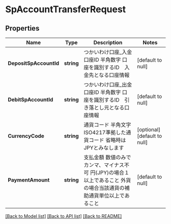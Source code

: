 # SpAccountTransferRequest

## Properties
Name | Type | Description | Notes
------------ | ------------- | ------------- | -------------
**DepositSpAccountId** | **string** | つかいわけ口座_入金口座ID 半角数字 口座を識別するID　入金先となる口座情報  | [default to null]
**DebitSpAccountId** | **string** | つかいわけ口座_出金口座ID 半角数字 口座を識別するID　引き落とし元となる口座情報  | [default to null]
**CurrencyCode** | **string** | 通貨コード 半角文字 ISO4217準拠した通貨コード 省略時はJPYとみなします  | [optional] [default to null]
**PaymentAmount** | **string** | 支払金額 数値のみでカンマ、マイナス不可 円(JPY)の場合１以上であること 外貨の場合当該通貨の補助通貨単位以上であること  | [default to null]

[[Back to Model list]](../README.md#documentation-for-models) [[Back to API list]](../README.md#documentation-for-api-endpoints) [[Back to README]](../README.md)


